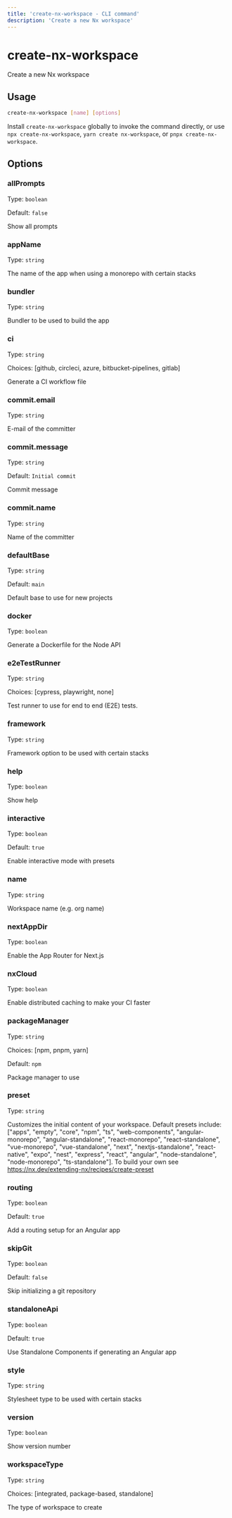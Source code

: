 ```yaml
---
title: 'create-nx-workspace - CLI command'
description: 'Create a new Nx workspace'
---
```


# create-nx-workspace

Create a new Nx workspace

## Usage

```bash
create-nx-workspace [name] [options]
```

Install `create-nx-workspace` globally to invoke the command directly, or use `npx create-nx-workspace`, `yarn create nx-workspace`, or `pnpx create-nx-workspace`.

## Options

### allPrompts

Type: `boolean`

Default: `false`

Show all prompts

### appName

Type: `string`

The name of the app when using a monorepo with certain stacks

### bundler

Type: `string`

Bundler to be used to build the app

### ci

Type: `string`

Choices: [github, circleci, azure, bitbucket-pipelines, gitlab]

Generate a CI workflow file

### commit.email

Type: `string`

E-mail of the committer

### commit.message

Type: `string`

Default: `Initial commit`

Commit message

### commit.name

Type: `string`

Name of the committer

### defaultBase

Type: `string`

Default: `main`

Default base to use for new projects

### docker

Type: `boolean`

Generate a Dockerfile for the Node API

### e2eTestRunner

Type: `string`

Choices: [cypress, playwright, none]

Test runner to use for end to end (E2E) tests.

### framework

Type: `string`

Framework option to be used with certain stacks

### help

Type: `boolean`

Show help

### interactive

Type: `boolean`

Default: `true`

Enable interactive mode with presets

### name

Type: `string`

Workspace name (e.g. org name)

### nextAppDir

Type: `boolean`

Enable the App Router for Next.js

### nxCloud

Type: `boolean`

Enable distributed caching to make your CI faster

### packageManager

Type: `string`

Choices: [npm, pnpm, yarn]

Default: `npm`

Package manager to use

### preset

Type: `string`

Customizes the initial content of your workspace. Default presets include: ["apps", "empty", "core", "npm", "ts", "web-components", "angular-monorepo", "angular-standalone", "react-monorepo", "react-standalone", "vue-monorepo", "vue-standalone", "next", "nextjs-standalone", "react-native", "expo", "nest", "express", "react", "angular", "node-standalone", "node-monorepo", "ts-standalone"]. To build your own see https://nx.dev/extending-nx/recipes/create-preset

### routing

Type: `boolean`

Default: `true`

Add a routing setup for an Angular app

### skipGit

Type: `boolean`

Default: `false`

Skip initializing a git repository

### standaloneApi

Type: `boolean`

Default: `true`

Use Standalone Components if generating an Angular app

### style

Type: `string`

Stylesheet type to be used with certain stacks

### version

Type: `boolean`

Show version number

### workspaceType

Type: `string`

Choices: [integrated, package-based, standalone]

The type of workspace to create
